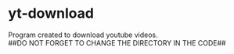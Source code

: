 # yt-download
Program created to download youtube videos.  
##DO NOT FORGET TO CHANGE THE DIRECTORY IN THE CODE##
